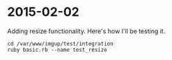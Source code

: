 # 2015-02-02
Adding resize functionality.
Here's how I'll be testing it.

	cd /var/www/imgup/test/integration
	ruby basic.rb --name test_resize

